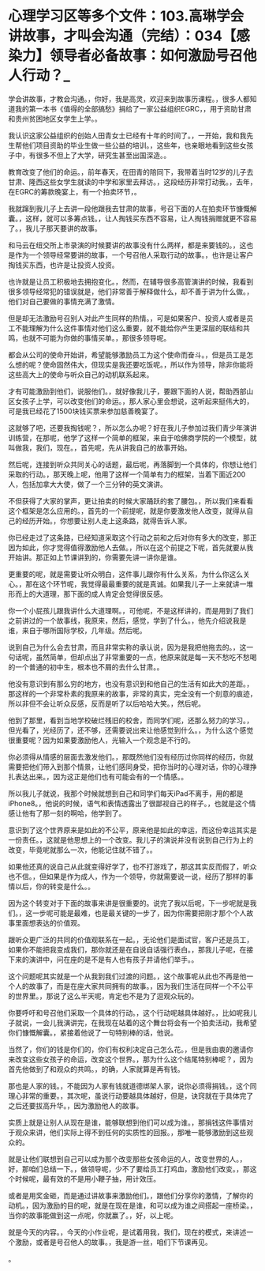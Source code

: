 # 心理学习区等多个文件：103.高琳学会讲故事，才叫会沟通（完结）：034【感染力】领导者必备故事：如何激励号召他人行动？_

学会讲故事，才教会沟通。，你好，我是高灵，欢迎来到故事历课程。，很多人都知道我的第一本书《值得的全部搞愁》捐给了一家公益组织EGRC，，用于资助甘肃和贵州贫困地区女学生上学。。

我认识这家公益组织的创始人田青女士已经有十年的时间了。，一开始，我和我先生帮他们项目资助的毕业生做一些公益的培训。，这些年，也亲眼地看到这些女孩子中，有很多不但上了大学，研究生甚至出国深造。。

教育改变了他们的命运。，前年春天，在田青的陪同下，我带着当时12岁的儿子去甘肃、隆西这些女学生就读的中学和家里去拜访。，这段经历非常打动我。，去年，在EGRC的筹款晚宴上，有一个拍卖环节，。

我就蹿到我儿子上去讲一段他跟我去甘肃的故事，号召下面的人在拍卖环节慷慨解囊。，这样，就可以多筹点钱。，让人掏钱买东西不容易，让人掏钱捐赠就更不容易了。，我儿子那天要讲的故事。

和马云在纽交所上市录演的时候要讲的故事没有什么两样，都是来要钱的。，这也是作为一个领导经常要讲的故事，一个号召他人采取行动的故事。，也许是让客户掏钱买东西，也许是让投资人投资。

也许就是让员工积极地去拥抱变化。，然而，在辅导很多高管演讲的时候，我看到很多领导经常犯的错误就是，他们非常善于解释做什么，却不善于讲为什么做。，他们对自己要做的事情充满了激情。

但是却无法激励号召别人对此产生同样的热情。，可是如果客户、投资人或者是员工不能理解为什么这件事情对他们这么重要，就不能给你产生更深层的联结和共鸣，也就不可能为你做的事情买单。，那很多领导呢。

都会从公司的使命开始讲，希望能够激励员工为这个使命而奋斗。，但是员工是怎么想的呢？使命固然伟大，但现实是我还要吃饭呢。，所以作为领导，除非你能将这些高大上的使命与听众自己的动机联系起来。

才有可能激励到他们，说服他们。，就好像我儿子，要跟下面的人说，帮助西部山区女孩子上学，可以改变他们的命运。，那人家心里会想说，这听起来挺伟大的，可是我已经花了1500块钱买票来参加慈善晚宴了。

这就够了吧，还要我掏钱呢？，所以怎么办呢？好在我儿子参加过我们青少年演讲训练营，在那呢，他学了这样一个简单的框架，来自于哈佛商学院的一个模型，就叫做我，我们，现在。，首先呢，先从讲我自己的故事开始。

然后呢，连接到听众共同关心的话题，最后呢，再落脚到一个具体的，你想让他们采取的行动。，那天晚上呢，他用了这样一个简单有力的框架，当着下面近200人，包括加拿大大使，做了一个三分钟的英文演讲。

不但获得了大家的掌声，更让拍卖的时候大家踊跃的套了腰包。，所以我们来看看这个框架是怎么应用的。，首先的一个前提呢，就是你要激发他人改变，就得从自己的经历开始。，你想要让别人走上这条路，就得告诉人家。

你已经走过了这条路，已经知道采取这个行动之前和之后对你有多大的改变，那正因为如此，你才觉得值得激励他人去做。，所以在这个前提之下呢，首先就要从我开始讲。那正如上节课讲到的，你需要先讲一讲你是谁。

更重要的呢，就是需要让听众明白，这件事儿跟你有什么关系，为什么你这么关心。，那在这个环节呢，我觉得最最重要的就是真诚。如果我儿子一上来就讲一堆形而上的大道理，那下面的成人肯定会觉得很反感。

你一个小屁孩儿跟我讲什么大道理啊。，可他呢，不是这样讲的，而是用到了我们之前讲过的一个故事线，我原来，然后，感觉，学到了什么。，他先介绍说我是谁，来自于哪所国际学校，几年级。然后呢。

说到自己为什么会去甘肃，而且非常实称的承认说，因为是我把他拖去的。，这一句话呢，虽然简单，但却点出了非常重要的一点，他原来就是每一天不愁吃不愁喝的一个普通的初中生，根本也不屑的去什么甘肃。。

他没有意识到有那么穷的地方，也没有意识到和他自己的生活有如此大的差距。，那这样的一个非常朴素的我原来的故事，非常的真实，完全没有一个刻意的痕迹，所以非但不会让听众反感，反而是听了以后哈哈大笑。，然后呢。

他到了那里，看到当地学校破烂残旧的校舍，而同学们呢，还那么努力的学习。，但光看了，光经历了，还不够，还需要说出来让他感觉到什么。，为什么这个感觉很重要呢？因为如果要激励他人，光输入一个观念是不行的。

你必须得从情感的层面去激发他们。，那既然他们没有经历过你同样的经历，你就需要把他们带入到那个情景，让他们感同身受，把你当时的心理对话，你的心理挣扎表达出来。，因为这正是他们也有可能会有的一个情感。。

所以我儿子就说，我那个时候就想到自己和同学们每天iPad不离手，用的都是iPhone8。，他说的时候，语气和表情透露出了很鄙视自己的样子。，也就是这个情感让他有了那一刻的啊哈，他学到了。

意识到了这个世界原来是如此的不公平，原来他是如此的幸运，而这份幸运其实是一份责任。，这就是他思想上的一个改变。我儿子的演说并没有说到自己行为上的改变，毕竟呢就那么一次，他能记住就不错了。。

如果他还真的说自己从此就变得好学了，也不打游戏了，那这其实反而假了，听众也不信。，但如果是作为成人，作为一个领导，你就需要说一说，经历了那样的事情以后，你的转变是什么。。

因为这个转变对于下面的故事来讲是很重要的。说完了我以后呢，下一步呢就是我们。，这一步呢可能是最难，也是最关键的一步了，因为你需要把刚才那个个人故事里面想表达的价值观。

跟听众更广泛的共同的价值观联系在一起。，无论他们是面试官，客户还是员工，如果你不能把我变成我们，那你就还是在自说自话强行表白。，那我儿子呢，在接下来的演讲中，问在座的是不是有人也有孩子并请他们举手。。

这个问题呢其实就是一个从我到我们过渡的问题。，这个故事呢从此也不再是他一个人的故事了，而是在座大家共同拥有的故事。，因为我们生活在同样一个不公平的世界里。，那说了这么半天呢，肯定也不是为了逗观众玩的。

你要呼吁和号召他们采取一个具体的行动。，这个行动呢越具体越好。，比如呢我儿子就说，一会儿我演讲完，在我现在站着的这个舞台将会有一个拍卖活动，我希望你们慷慨解囊。，紧接着他说了一句特别棒的话，他说。

当然了，你们的钱是你们的，你们有权利决定自己怎么花。，但是我由衷的邀请你来改变这些女孩子的命运，改变这个世界。，那为什么这个结尾特别棒呢？，因为首先他做到了和观众的共鸣。，的确，人家就算是再有钱。

那也是人家的钱。，不能因为人家有钱就道德绑架人家，说你必须得捐钱。，这个同理心非常的重要。，其次呢，虽说行动要越具体越好，但是，诀窍就在于具体完了之后还要拔高升华。，因为激励他人的故事。

实质上就是让别人从现在是谁，能够联想到他们可以成为谁。，那捐钱这件事情对于观众来讲，他们实际上得不到任何的实质性的回报。，那唯一能够激励到这些观众的。

就是让他们联想到自己可以成为那个改变那些女孩命运的人，改变世界的人。，好，那咱们总结一下。，做领导呢，少不了要给员工打鸡血，激励他们改变。，那这个时候呢，最有效的不是用小鞭子抽，用计效压。

或者是用奖金砸，而是通过讲故事来激励他们。，跟他们分享你的激情，了解你的动机。，因为激励的目的呢，就是在现在是谁，和可以成为谁之间搭起一座桥梁。，当你的故事能做到这一点呢，你就赢了。，好，以上呢。

就是今天的内容。，今天的小作业呢，是试着用我，我们，现在的模式，来讲述一个激励，或者是号召他人的故事。，我是游一丝，咱们下节课再见。

。